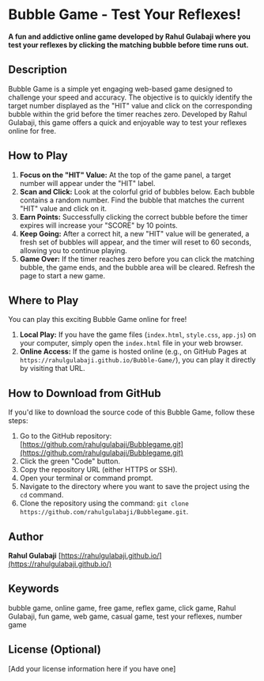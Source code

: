 # Bubble Game - Test Your Reflexes!

**A fun and addictive online game developed by Rahul Gulabaji where you test your reflexes by clicking the matching bubble before time runs out.**

## Description

Bubble Game is a simple yet engaging web-based game designed to challenge your speed and accuracy. The objective is to quickly identify the target number displayed as the "HIT" value and click on the corresponding bubble within the grid before the timer reaches zero. Developed by Rahul Gulabaji, this game offers a quick and enjoyable way to test your reflexes online for free.

## How to Play

1.  **Focus on the "HIT" Value:** At the top of the game panel, a target number will appear under the "HIT" label.
2.  **Scan and Click:** Look at the colorful grid of bubbles below. Each bubble contains a random number. Find the bubble that matches the current "HIT" value and click on it.
3.  **Earn Points:** Successfully clicking the correct bubble before the timer expires will increase your "SCORE" by 10 points.
4.  **Keep Going:** After a correct hit, a new "HIT" value will be generated, a fresh set of bubbles will appear, and the timer will reset to 60 seconds, allowing you to continue playing.
5.  **Game Over:** If the timer reaches zero before you can click the matching bubble, the game ends, and the bubble area will be cleared. Refresh the page to start a new game.

## Where to Play

You can play this exciting Bubble Game online for free!

1.  **Local Play:** If you have the game files (`index.html`, `style.css`, `app.js`) on your computer, simply open the `index.html` file in your web browser.
2.  **Online Access:** If the game is hosted online (e.g., on GitHub Pages at `https://rahulgulabaji.github.io/Bubble-Game/`), you can play it directly by visiting that URL.

## How to Download from GitHub

If you'd like to download the source code of this Bubble Game, follow these steps:

1.  Go to the GitHub repository: [https://github.com/rahulgulabaji/Bubblegame.git](https://github.com/rahulgulabaji/Bubblegame.git)
2.  Click the green "Code" button.
3.  Copy the repository URL (either HTTPS or SSH).
4.  Open your terminal or command prompt.
5.  Navigate to the directory where you want to save the project using the `cd` command.
6.  Clone the repository using the command: `git clone https://github.com/rahulgulabaji/Bubblegame.git`.

## Author

**Rahul Gulabaji**
[https://rahulgulabaji.github.io/](https://rahulgulabaji.github.io/)

## Keywords

bubble game, online game, free game, reflex game, click game, Rahul Gulabaji, fun game, web game, casual game, test your reflexes, number game

## License (Optional)

[Add your license information here if you have one]